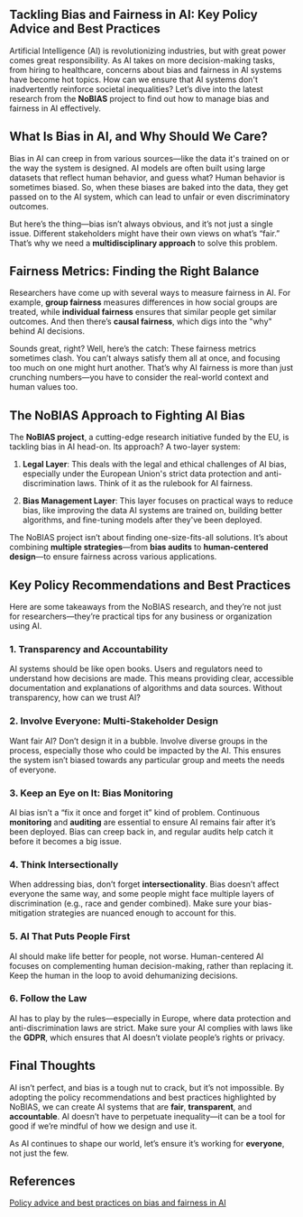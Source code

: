 ## Tackling Bias and Fairness in AI: Key Policy Advice and Best Practices

Artificial Intelligence (AI) is revolutionizing industries, but with great power comes great responsibility. As AI takes on more decision-making tasks, from hiring to healthcare, concerns about bias and fairness in AI systems have become hot topics. How can we ensure that AI systems don't inadvertently reinforce societal inequalities? Let’s dive into the latest research from the **NoBIAS** project to find out how to manage bias and fairness in AI effectively.

## What Is Bias in AI, and Why Should We Care?

Bias in AI can creep in from various sources—like the data it's trained on or the way the system is designed. AI models are often built using large datasets that reflect human behavior, and guess what? Human behavior is sometimes biased. So, when these biases are baked into the data, they get passed on to the AI system, which can lead to unfair or even discriminatory outcomes.

But here’s the thing—bias isn’t always obvious, and it’s not just a single issue. Different stakeholders might have their own views on what’s “fair.” That’s why we need a **multidisciplinary approach** to solve this problem.

## Fairness Metrics: Finding the Right Balance

Researchers have come up with several ways to measure fairness in AI. For example, **group fairness** measures differences in how social groups are treated, while **individual fairness** ensures that similar people get similar outcomes. And then there’s **causal fairness**, which digs into the "why" behind AI decisions.

Sounds great, right? Well, here’s the catch: These fairness metrics sometimes clash. You can’t always satisfy them all at once, and focusing too much on one might hurt another. That’s why AI fairness is more than just crunching numbers—you have to consider the real-world context and human values too.

## The NoBIAS Approach to Fighting AI Bias

The **NoBIAS project**, a cutting-edge research initiative funded by the EU, is tackling bias in AI head-on. Its approach? A two-layer system:

1. **Legal Layer**: This deals with the legal and ethical challenges of AI bias, especially under the European Union's strict data protection and anti-discrimination laws. Think of it as the rulebook for AI fairness.
   
2. **Bias Management Layer**: This layer focuses on practical ways to reduce bias, like improving the data AI systems are trained on, building better algorithms, and fine-tuning models after they've been deployed.

The NoBIAS project isn’t about finding one-size-fits-all solutions. It’s about combining **multiple strategies**—from **bias audits** to **human-centered design**—to ensure fairness across various applications.

## Key Policy Recommendations and Best Practices

Here are some takeaways from the NoBIAS research, and they’re not just for researchers—they’re practical tips for any business or organization using AI.

### 1. **Transparency and Accountability**
AI systems should be like open books. Users and regulators need to understand how decisions are made. This means providing clear, accessible documentation and explanations of algorithms and data sources. Without transparency, how can we trust AI?

### 2. **Involve Everyone: Multi-Stakeholder Design**
Want fair AI? Don’t design it in a bubble. Involve diverse groups in the process, especially those who could be impacted by the AI. This ensures the system isn’t biased towards any particular group and meets the needs of everyone.

### 3. **Keep an Eye on It: Bias Monitoring**
AI bias isn’t a “fix it once and forget it” kind of problem. Continuous **monitoring** and **auditing** are essential to ensure AI remains fair after it’s been deployed. Bias can creep back in, and regular audits help catch it before it becomes a big issue.

### 4. **Think Intersectionally**
When addressing bias, don’t forget **intersectionality**. Bias doesn’t affect everyone the same way, and some people might face multiple layers of discrimination (e.g., race and gender combined). Make sure your bias-mitigation strategies are nuanced enough to account for this.

### 5. **AI That Puts People First**
AI should make life better for people, not worse. Human-centered AI focuses on complementing human decision-making, rather than replacing it. Keep the human in the loop to avoid dehumanizing decisions.

### 6. **Follow the Law**
AI has to play by the rules—especially in Europe, where data protection and anti-discrimination laws are strict. Make sure your AI complies with laws like the **GDPR**, which ensures that AI doesn’t violate people’s rights or privacy.

## Final Thoughts

AI isn’t perfect, and bias is a tough nut to crack, but it’s not impossible. By adopting the policy recommendations and best practices highlighted by NoBIAS, we can create AI systems that are **fair**, **transparent**, and **accountable**. AI doesn’t have to perpetuate inequality—it can be a tool for good if we’re mindful of how we design and use it.

As AI continues to shape our world, let’s ensure it’s working for **everyone**, not just the few.

## References
[Policy advice and best practices on bias and fairness in AI](https://link.springer.com/article/10.1007/s10676-024-09746-w "Policy advice and best practices on bias and fairness in AI")
